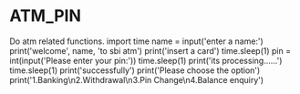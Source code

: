 # ATM_PIN
Do atm related functions.
import time
name = input('enter a name:')
print('welcome', name, 'to sbi atm')
print('insert a card')
time.sleep(1)
pin = int(input('Please enter your pin:'))
time.sleep(1)
print('its processing......')
time.sleep(1)
print('successfully')
print('Please choose the option')
print('1.Banking\n2.Withdrawal\n3.Pin Change\n4.Balance enquiry')
